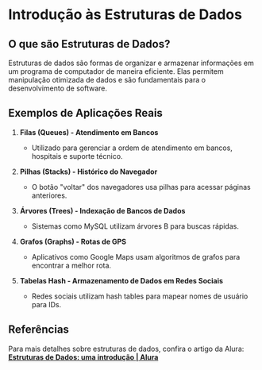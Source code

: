 # Introdução às Estruturas de Dados

## O que são Estruturas de Dados?
Estruturas de dados são formas de organizar e armazenar informações em um programa de computador de maneira eficiente. Elas permitem manipulação otimizada de dados e são fundamentais para o desenvolvimento de software.

## Exemplos de Aplicações Reais

1. **Filas (Queues) - Atendimento em Bancos**  
   - Utilizado para gerenciar a ordem de atendimento em bancos, hospitais e suporte técnico.

2. **Pilhas (Stacks) - Histórico do Navegador**  
   - O botão "voltar" dos navegadores usa pilhas para acessar páginas anteriores.

3. **Árvores (Trees) - Indexação de Bancos de Dados**  
   - Sistemas como MySQL utilizam árvores B para buscas rápidas.

4. **Grafos (Graphs) - Rotas de GPS**  
   - Aplicativos como Google Maps usam algoritmos de grafos para encontrar a melhor rota.

5. **Tabelas Hash - Armazenamento de Dados em Redes Sociais**  
   - Redes sociais utilizam hash tables para mapear nomes de usuário para IDs.

## Referências  
Para mais detalhes sobre estruturas de dados, confira o artigo da Alura:  
[**Estruturas de Dados: uma introdução | Alura**](https://www.alura.com.br/artigos/estruturas-de-dados)